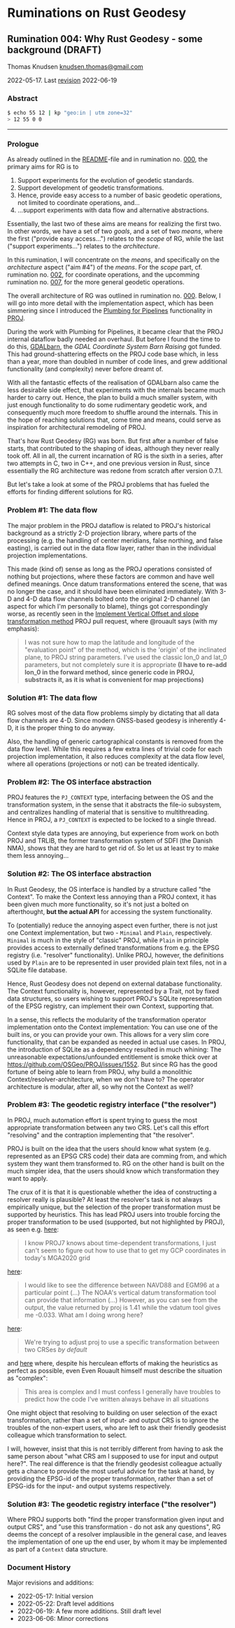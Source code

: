 # Ruminations on Rust Geodesy

## Rumination 004: Why Rust Geodesy - some background (DRAFT)

Thomas Knudsen <knudsen.thomas@gmail.com>

2022-05-17. Last [revision](#document-history) 2022-06-19

### Abstract

```sh
$ echo 55 12 | kp "geo:in | utm zone=32"
> 12 55 0 0
```

---

### Prologue

As already outlined in the [README](../README.md)-file and in rumination no. [000](./000-rumination.md), the primary aims for RG is to

1. Support experiments for the evolution of geodetic standards.
2. Support development of geodetic transformations.
3. Hence, provide easy access to a number of basic geodetic operations, not limited to coordinate operations, and...
4. ...support experiments with data flow and alternative abstractions.

Essentially, the last two of these aims are means for realizing the first two. In other words, we have a set of two *goals*, and a set of two *means*, where the first ("provide easy access...") relates to the *scope* of RG, while the last ("support experiments...") relates to the *architecture*.

In this rumination, I will concentrate on the *means*, and specifically on the *architecture* aspect ("aim #4") of the *means*. For the *scope* part, cf. rumination no. [002](./002-rumination.md), for coordinate operations, and the upcomming rumination no. [007](./007-rumination.md), for the more general geodetic operations.

The overall architecture of RG was outlined in rumination no. [000](./000-rumination.md). Below, I will go into more detail with the implementation aspect, which has been simmering since I introduced the [Plumbing for Pipelines](https://github.com/OSGeo/PROJ/pull/453) functionality in [PROJ](https://proj.org).

During the work with Plumbing for Pipelines, it became clear that the PROJ internal dataflow badly needed an overhaul. But before I found the time to do this, [GDALbarn](https://gdalbarn.com/), the *GDAL Coordinate System Barn Raising* got funded. This had ground-shattering effects on the PROJ code base which, in less than a year, more than doubled in number of code lines, and grew additional functionality (and complexity) never before dreamt of.

With all the fantastic effects of the realisation of GDALbarn also came the less desirable side effect, that experiments with the internals became much harder to carry out. Hence, the plan to build a much smaller system, with just enough functionality to do some rudimentary geodetic work, and consequently much more freedom to shuffle around the internals. This in the hope of reaching solutions that, come time and means, could serve as inspiration for architectural remodeling of PROJ.

That's how Rust Geodesy (RG) was born. But first after a number of false starts, that contributed to the shaping of ideas, although they never really took off. All in all, the current incarnation of RG is the sixth in a series, after two attempts in C, two in C++, and one previous version in Rust, since essentially the RG architecture was redone from scratch after version 0.7.1.

But let's take a look at some of the PROJ problems that has fueled the efforts for finding different solutions for RG.

### Problem #1: The data flow

The major problem in the PROJ dataflow is related to PROJ's historical background as a strictly 2-D projection library, where parts of the processing (e.g. the handling of center meridians, false northing, and false easting), is carried out in the data flow layer, rather than in the individual projection implementations.

This made (kind of) sense as long as the PROJ operations consisted of nothing but projections, where these factors are common and have well defined meanings. Once datum transformations entered the scene, that was no longer the case, and it should have been eliminated immediately. With 3-D and 4-D data flow channels bolted onto the original 2-D channel (an aspect for which I'm personally to blame), things got correspondingly worse, as recently seen in the [Implement Vertical Offset and slope transformation method](https://github.com/OSGeo/PROJ/pull/3200) PROJ pull request, where @rouault says (with my emphasis):

> I was not sure how to map the latitude and longitude of the "evaluation point" of the method, which is the 'origin' of the inclinated plane, to PROJ string parameters. I've used the classic lon_0 and lat_0 parameters, but not completely sure it is appropriate **(I have to re-add lon_0 in the forward method, since generic code in PROJ, substracts it, as it is what is convenient for map projections)**

### Solution #1: The data flow

RG solves most of the data flow problems simply by dictating that all data flow channels are 4-D. Since modern GNSS-based geodesy is inherently 4-D, it is the proper thing to do anyway.

Also, the handling of generic cartographical constants is removed from the data flow level. While this requires a few extra lines of trivial code for each projection implementation, it also reduces complexity at the data flow level, where all operations (projections or not) can be treated identically.

### Problem #2: The OS interface abstraction

PROJ features the `PJ_CONTEXT` type, interfacing between the OS and the transformation system, in the sense that it abstracts the file-io subsystem, and centralizes handling of material that is sensitive to multithreading. Hence in PROJ, a `PJ_CONTEXT` is expected to be locked to a single thread.

Context style data types are annoying, but experience from work on both PROJ and TRLIB, the former transformation system of SDFI (the Danish NMA), shows that they are hard to get rid of. So let us at least try to make them less annoying...

### Solution #2: The OS interface abstraction

In Rust Geodesy, the OS interface is handled by a structure called "the Context". To make the Context less annoying than a PROJ context, it has been given much more functionality, so it's not just a bolted on afterthought, **but the actual API** for accessing the system functionality.

To (potentially) reduce the annoying aspect even further, there is not just one Context implementation, but two - `Minimal` and `Plain`, respectively. `Minimal` is much in the style of "classic" PROJ, while `Plain` in principle provides access to externally defined transformations from e.g. the EPSG registry (i.e. "resolver" functionality). Unlike PROJ, however, the definitions used by `Plain` are to be represented in user provided plain text files, not in a SQLite file database.

Hence, Rust Geodesy does not depend on external database functionality. The Context functionality is, however, represented by a Trait, not by fixed data structures, so users wishing to support PROJ's SQLite representation of the EPSG registry, can implement their own Context, supporting that.

In a sense, this reflects the modularity of the transformation operator implementation onto the Context implementation: You can use one of the built ins, or you can provide your own. This allows for a very slim core functionality, that can be expanded as needed in actual use cases. In PROJ, the introduction of SQLite as a dependency resulted in much whining: The unreasonable expectations/unfounded entitlement is smoke thick over at <https://github.com/OSGeo/PROJ/issues/1552>. But since RG has the good fortune of being able to learn from PROJ,  why build a monolithic Context/resolver-architecture, when we don't have to? The operator architecture is modular, after all, so why not the Context as well?

### Problem #3: The geodetic registry interface ("the resolver")

In PROJ, much automation effort is spent trying to guess the most appropriate transformation between any two CRS. Let's call this effort "resolving" and the contraption implementing that "the resolver".

PROJ is built on the idea that the users should know what system (e.g. represented as an EPSG CRS code) their data are comming from, and which system they want them transformed to. RG on the other hand is built on the much simpler idea, that the users should know which transformation they want to apply.

The crux of it is that it is questionable whether the idea of constructing a resolver really is plausible? At least the resolver's task is not always empirically unique, but the selection of the proper transformation must be supported by heuristics. This has lead PROJ users into trouble forcing the proper transformation to be used (supported, but not highlighted by PROJ), as seen e.g. [here](https://lists.osgeo.org/pipermail/proj/2021-October/010369.html):
> I know PROJ7 knows about time-dependent transformations, I just can't seem
to figure out how to use that to get my GCP coordinates in today's MGA2020
grid

[here](https://github.com/OSGeo/PROJ/issues/2885):

> I would like to see the difference between NAVD88 and EGM96 at a particular point (...) The NOAA's vertical datum transformation tool can provide that information (...) However, as you can see from the output, the value returned by proj is 1.41 while the vdatum tool gives me -0.033. What am I doing wrong here?

[here](https://lists.osgeo.org/pipermail/proj/2021-November/010440.html):

> We're trying to adjust proj to use a specific transformation between two CRSes *by default*

and [here](https://github.com/OSGeo/PROJ/issues/2318) where, despite his herculean efforts of making the heuristics as perfect as possible, even Even Rouault himself must describe the situation as "complex":

> This area is complex and I must confess I generally have troubles to predict how the code I've written always behave in all situations

One might object that resolving to building on user selection of the exact transformation, rather than a set of input- and output CRS is to ignore the troubles of the non-expert users, who are left to ask their friendly geodesist colleague which transformation to select.

I will, however, insist that this is not terribly different from having to ask the same person about "what CRS am I supposed to use for input and output here?". The real difference is that the friendly geodesist colleague actually gets a chance to provide the most useful advice for the task at hand, by providing the EPSG-id of the proper transformation, rather than a set of EPSG-ids for the input- and output systems respectively.

### Solution #3: The geodetic registry interface ("the resolver")

Where PROJ supports both "find the proper transformation given input and output CRS", and "use this transformation - do not ask any questions", RG deems the concept of a resolver implausible in the general case, and leaves the implementation of one up the end user, by whom it may be implemented as part of a `Context` data structure.

### Document History

Major revisions and additions:

- 2022-05-17: Initial version
- 2022-05-22: Draft level additions
- 2022-06-19: A few more additions. Still draft level
- 2023-06-06: Minor corrections
